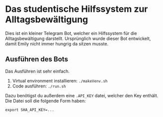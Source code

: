 # Das studentische Hilfssystem zur Alltagsbewältigung 

Dies ist ein kleiner Telegram Bot, welcher ein Hilfssystem für die Alltagsbewältigung darstellt.
Ursprünglich wurde dieser Bot entwickelt, damit Emily nicht immer hungrig da sitzen musste.


## Ausführen des Bots

Das Ausführen ist sehr einfach.

1. Virtual environment installieren: `./makeVenv.sh`
2. Code ausführen: `./run.sh`

Dazu benötigst du außerdem eine `.API_KEY` datei, welcher den Key enthält. Die Datei soll die folgende Form haben:

```
export SHA_API_KEY=...
```


